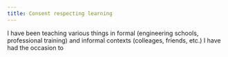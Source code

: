 ```yaml
---
title: Consent respecting learning
---
```


I have been teaching various things in formal (engineering schools, professional training) and informal contexts (colleages, friends, etc.)
I have had the occasion to 